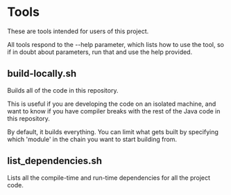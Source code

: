 # Tools

These are tools intended for users of this project.

All tools respond to the --help parameter, which lists how to use the tool, so if in doubt about parameters, run that and use the help provided.

## build-locally.sh
Builds all of the code in this repository.

This is useful if you are developing the code on an isolated machine, and want to know if you have compiler breaks with the rest of the Java code in this repository.

By default, it builds everything.
You can limit what gets built by specifying which 'module' in the chain you want to start building from.

## list_dependencies.sh
Lists all the compile-time and run-time dependencies for all the project code.
